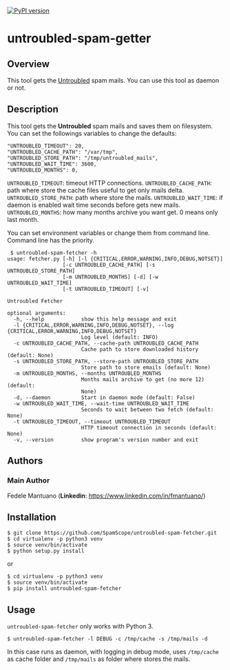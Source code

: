 [![PyPI version](https://badge.fury.io/py/untroubled-spam-fetcher.svg)](https://badge.fury.io/py/untroubled-spam-fetcher)

# untroubled-spam-getter


## Overview
This tool gets the [Untroubled](http://untroubled.org/spam/) spam mails.
You can use this tool as daemon or not.


## Description
This tool gets the **Untroubled** spam mails and saves them on filesystem.
You can set the followings variables to change the defaults:

```
"UNTROUBLED_TIMEOUT": 20,
"UNTROUBLED_CACHE_PATH": "/var/tmp",
"UNTROUBLED_STORE_PATH": "/tmp/untroubled_mails",
"UNTROUBLED_WAIT_TIME": 3600,
"UNTROUBLED_MONTHS": 0,
```

`UNTROUBLED_TIMEOUT`: timeout HTTP connections.
`UNTROUBLED_CACHE_PATH`: path where store the cache files useful to get only mails delta.
`UNTROUBLED_STORE_PATH`: path where store the mails.
`UNTROUBLED_WAIT_TIME`: if daemon is enabled wait time seconds before gets new mails.
`UNTROUBLED_MONTHS`: how many months archive you want get. 0 means only last month.


You can set environment variables or change them from command line. Command line
has the priority.

```
 $ untroubled-spam-fetcher -h
usage: fetcher.py [-h] [-l {CRITICAL,ERROR,WARNING,INFO,DEBUG,NOTSET}]
                  [-c UNTROUBLED_CACHE_PATH] [-s UNTROUBLED_STORE_PATH]
                  [-m UNTROUBLED_MONTHS] [-d] [-w UNTROUBLED_WAIT_TIME]
                  [-t UNTROUBLED_TIMEOUT] [-v]

Untroubled Fetcher

optional arguments:
  -h, --help            show this help message and exit
  -l {CRITICAL,ERROR,WARNING,INFO,DEBUG,NOTSET}, --log {CRITICAL,ERROR,WARNING,INFO,DEBUG,NOTSET}
                        Log level (default: INFO)
  -c UNTROUBLED_CACHE_PATH, --cache-path UNTROUBLED_CACHE_PATH
                        Cache path to store downloaded history (default: None)
  -s UNTROUBLED_STORE_PATH, --store-path UNTROUBLED_STORE_PATH
                        Store path to store emails (default: None)
  -m UNTROUBLED_MONTHS, --months UNTROUBLED_MONTHS
                        Months mails archive to get (no more 12) (default:
                        None)
  -d, --daemon          Start in daemon mode (default: False)
  -w UNTROUBLED_WAIT_TIME, --wait-time UNTROUBLED_WAIT_TIME
                        Seconds to wait between two fetch (default: None)
  -t UNTROUBLED_TIMEOUT, --timeout UNTROUBLED_TIMEOUT
                        HTTP timeout connection in seconds (default: None)
  -v, --version         show program's version number and exit
```


## Authors

### Main Author
Fedele Mantuano (**Linkedin**: https://www.linkedin.com/in/fmantuano/)


## Installation

```
$ git clone https://github.com/SpamScope/untroubled-spam-fetcher.git
$ cd virtualenv -p python3 venv
$ source venv/bin/activate
$ python setup.py install
```

or

```
$ cd virtualenv -p python3 venv
$ source venv/bin/activate
$ pip install untroubled-spam-fetcher
```


## Usage
`untroubled-spam-fetcher` only works with Python 3.

```
$ untroubled-spam-fetcher -l DEBUG -c /tmp/cache -s /tmp/mails -d
```

In this case runs as daemon, with logging in debug mode, uses `/tmp/cache` as cache folder and `/tmp/mails` as folder where stores the mails.